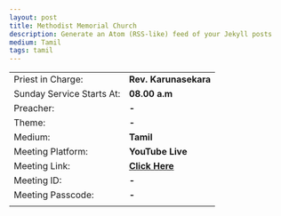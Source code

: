 ```yaml
---
layout: post
title: Methodist Memorial Church
description: Generate an Atom (RSS-like) feed of your Jekyll posts
medium: Tamil
tags: tamil
---
```


|  |  |
|--|--|
| Priest in Charge: | **Rev. Karunasekara** |
| Sunday Service Starts At: | **08.00 a.m** |
| Preacher: | **-** |
| Theme: | **-** |
| Medium: | **Tamil** |
| Meeting Platform: | **YouTube Live** |
| Meeting Link: | **[Click Here](https://youtu.be/XQCxyhb-nAM)** |
| Meeting ID: | **-** |
| Meeting Passcode: | **-** |
|||